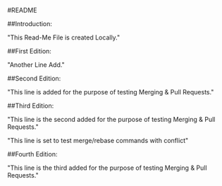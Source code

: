 #README

##Introduction:

"This Read-Me File is created Locally." 

##First Edition:

"Another Line Add." 

##Second Edition:

"This line is added for the purpose of testing Merging & Pull Requests."

##Third Edition:

"This line is the second added for the purpose of testing Merging & Pull Requests."

"This line is set to test merge/rebase commands with conflict"

##Fourth Edition:

"This line is the third added for the purpose of testing Merging & Pull Requests."

